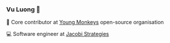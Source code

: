 ### Vu Luong 👋
:rocket: Core contributor at [Young Monkeys](https://github.com/youngmonkeys) open-source organisation

:computer: Software engineer at [Jacobi Strategies](https://www.jacobistrategies.com/site)
<!--
**vu-luong/vu-luong** is a ✨ _special_ ✨ repository because its `README.md` (this file) appears on your GitHub profile.

Here are some ideas to get you started:

- 🔭 I’m currently working on ...
- 🌱 I’m currently learning ...
- 👯 I’m looking to collaborate on ...
- 🤔 I’m looking for help with ...
- 💬 Ask me about ...
- 📫 How to reach me: ...
- 😄 Pronouns: ...
- ⚡ Fun fact: ...
-->

<!-- [![Vu-Luong's GitHub stats](https://github-readme-stats.vercel.app/api?username=vu-luong)](https://github.com/vu-luong/github-readme-stats) -->
